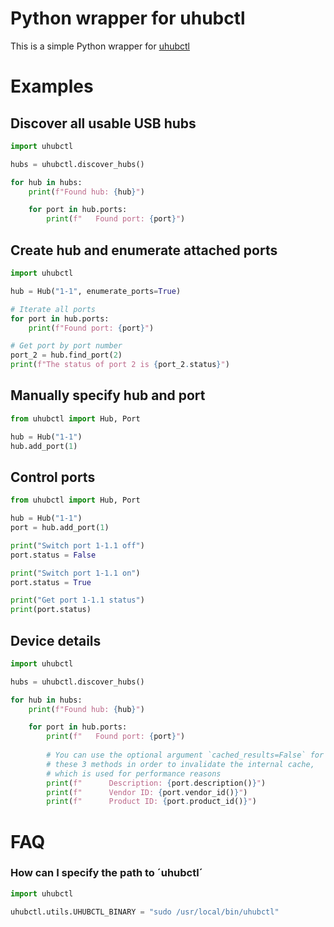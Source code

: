 # Python wrapper for uhubctl

This is a simple Python wrapper for [uhubctl](https://github.com/mvp/uhubctl)

# Examples

## Discover all usable USB hubs

```python
import uhubctl

hubs = uhubctl.discover_hubs()

for hub in hubs:
    print(f"Found hub: {hub}")

    for port in hub.ports:
        print(f"   Found port: {port}")
```

## Create hub and enumerate attached ports
```python
import uhubctl

hub = Hub("1-1", enumerate_ports=True)

# Iterate all ports
for port in hub.ports:
    print(f"Found port: {port}")

# Get port by port number
port_2 = hub.find_port(2)
print(f"The status of port 2 is {port_2.status}")
```

## Manually specify hub and port

```python
from uhubctl import Hub, Port

hub = Hub("1-1")
hub.add_port(1)
```

## Control ports

```python
from uhubctl import Hub, Port

hub = Hub("1-1")
port = hub.add_port(1)

print("Switch port 1-1.1 off")
port.status = False

print("Switch port 1-1.1 on")
port.status = True

print("Get port 1-1.1 status")
print(port.status)
```

## Device details

```python
import uhubctl

hubs = uhubctl.discover_hubs()

for hub in hubs:
    print(f"Found hub: {hub}")

    for port in hub.ports:
        print(f"   Found port: {port}")
        
        # You can use the optional argument `cached_results=False` for each of 
        # these 3 methods in order to invalidate the internal cache,
        # which is used for performance reasons
        print(f"      Description: {port.description()}")
        print(f"      Vendor ID: {port.vendor_id()}")
        print(f"      Product ID: {port.product_id()}")
```

# FAQ

### How can I specify the path to ´uhubctl´

```python
import uhubctl

uhubctl.utils.UHUBCTL_BINARY = "sudo /usr/local/bin/uhubctl"
```
